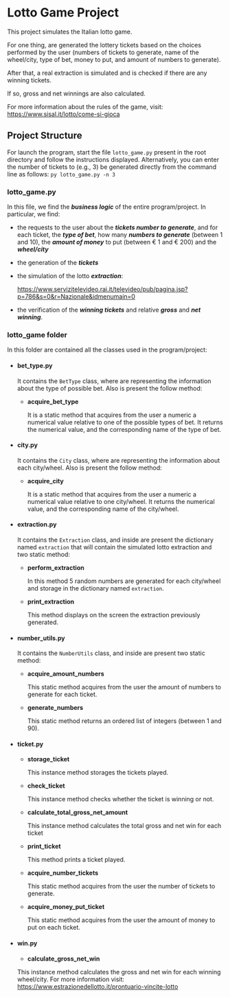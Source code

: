 <h1>Lotto Game Project</h1>

<p style="text-align: justify;">
This project simulates the Italian lotto game.

For one thing, are generated the lottery tickets based on the choices performed by the user 
(numbers of tickets to generate, name of the wheel/city, type of bet, money to put, 
and amount of numbers to generate).

After that, a real extraction is simulated and is checked if there are any winning tickets.

If so, gross and net winnings are also calculated.

For more information about the rules of the game, visit:
https://www.sisal.it/lotto/come-si-gioca
</p>

<h2>Project Structure</h2>

For launch the program, start the file `lotto_game.py` 
present in the root directory and follow the instructions displayed.
Alternatively, you can enter the number of tickets to (e.g., 3) be generated 
directly from the command line as follows: `py lotto_game.py -n 3`

<h3>lotto_game.py</h3>

In this file, we find the **_business logic_** of the entire program/project.
In particular, we find:
* the requests to the user about the _**tickets number to generate**_, and for each ticket, 
  the **_type of bet_**, how many _**numbers to generate**_ (between 1 and 10), 
  the _**amount of money**_ to put (between € 1 and € 200) and the **_wheel/city_**
* the generation of the _**tickets**_
* the simulation of the lotto _**extraction**_: 
  
    https://www.servizitelevideo.rai.it/televideo/pub/pagina.jsp?p=786&s=0&r=Nazionale&idmenumain=0
* the verification of the _**winning tickets**_ and relative _**gross**_ and _**net winning**_.

<h3>lotto_game folder</h3>

In this folder are contained all the classes used in the program/project:

* <h4> bet_type.py </h4> 
  
    It contains the `BetType` class, where are representing the information about the type of possible bet. 
    Also is present the follow method:
  
    * **acquire_bet_type**
      
      It is a static method that acquires from the user a numeric a numerical value relative
      to one of the possible types of bet. 
      It returns the numerical value, and the corresponding name of the type of bet.

* <h4> city.py </h4> 
  
    It contains the `City` class, where are representing the information about each city/wheel. 
    Also is present the follow method:
  
    * **acquire_city**
      
        It is a static method that acquires from the user a numeric a numerical value relative
        to one city/wheel. 
        It returns the numerical value, and the corresponding name of the city/wheel.

* <h4> extraction.py </h4> 
   
    It contains the `Extraction` class, and inside are present the dictionary named `extraction` that will contain 
    the simulated lotto extraction and two static method:
  
    * **perform_extraction**
      
        In this method 5 random numbers are generated for each city/wheel and storage in the dictionary 
        named `extraction`.
    
    * **print_extraction**
    
        This method displays on the screen the extraction previously generated.

* <h4> number_utils.py </h4>
  
    It contains the `NumberUtils` class, and inside are present two static method:
  
    * **acquire_amount_numbers**
    
        This static method acquires from the user the amount of numbers to generate for each ticket.
  
    * **generate_numbers**

        This static method returns an ordered list of integers (between 1 and 90).
    

* <h4> ticket.py </h4>

    * **storage_ticket**
      
        This instance method storages the tickets played.

    * **check_ticket**
      
        This instance method checks whether the ticket is winning or not.

    * **calculate_total_gross_net_amount**
      
        This instance method calculates the total gross and net win for each ticket

    * **print_ticket**
      
        This method prints a ticket played.

    * **acquire_number_tickets**
      
        This static method acquires from the user the number of tickets to generate.

    * **acquire_money_put_ticket**
      
        This static method acquires from the user the amount of money to put on each ticket.


* <h4> win.py </h4>

    * **calculate_gross_net_win**
      
    This instance method calculates the gross and net win for each winning wheel/city.
    For more information visit: https://www.estrazionedellotto.it/prontuario-vincite-lotto
